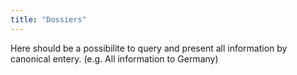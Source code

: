 ```yaml
---
title: "Dossiers"
---
```


Here should be a possibilite to query and present all information by canonical entery. (e.g. All information to Germany)